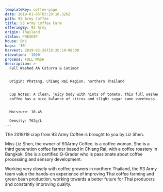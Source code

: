 ```yaml
---
templateKey: coffee-page
date: 2019-01-05T03:20:10.326Z
path: 93 Army Coffee
title: 93 Army Coffee Farm
offeringBy: 93 Army
origin: Thailand
status: PRESHIP
house: BKK
bags: '30'
harvest: 2019-02-28T19:20:10-08:00
elevation: '1500'
process: FULL WASH
description: >-
  Full Washed AA Caturra & Catimor


  Origin: Phatang, Chiang Rai Region, northern Thailand


  Cup Notes: A clean, juicy body with hints of tomato, this full washed Thai
  coffee has a nice balance of citrus and slight sugar cane sweetness.


  Moisture: 10.4%

  Density: 762g/L
---
```

The 2018/19 crop from 93 Army Coffee is brought to you by Liz Shen.

Miss Liz Shen, the owner of 93Army Coffee, is a coffee woman. She is a third generation coffee farmer based in Chiang Rai, with a coffee roastery in Bangkok. She is a certified Q-Grader who is passionate about coffee processing and sensory development.

Working very closely with coffee growers in northern Thailand, the 93 Army team value the hands-on experience of improving Thai coffee farming and green bean production, working towards a better future for Thai producers and constantly improving quality.
